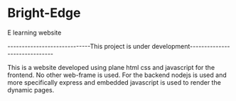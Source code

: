 # Bright-Edge
E learning website

-----------------------------This project is under development------------------------------

This is a website developed using plane html css and javascript for the frontend. No other web-frame is used.
For the backend nodejs is used and more specifically express and embedded javascript is used to render the dynamic pages.

